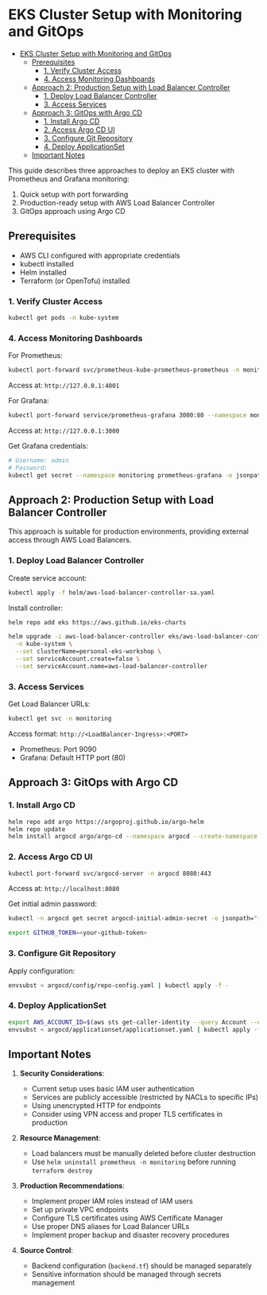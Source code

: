 # EKS Cluster Setup with Monitoring and GitOps

- [EKS Cluster Setup with Monitoring and GitOps](#eks-cluster-setup-with-monitoring-and-gitops)
  - [Prerequisites](#prerequisites)
    - [1. Verify Cluster Access](#1-verify-cluster-access)
    - [4. Access Monitoring Dashboards](#4-access-monitoring-dashboards)
  - [Approach 2: Production Setup with Load Balancer Controller](#approach-2-production-setup-with-load-balancer-controller)
    - [1. Deploy Load Balancer Controller](#1-deploy-load-balancer-controller)
    - [3. Access Services](#3-access-services)
  - [Approach 3: GitOps with Argo CD](#approach-3-gitops-with-argo-cd)
    - [1. Install Argo CD](#1-install-argo-cd)
    - [2. Access Argo CD UI](#2-access-argo-cd-ui)
    - [3. Configure Git Repository](#3-configure-git-repository)
    - [4. Deploy ApplicationSet](#4-deploy-applicationset)
  - [Important Notes](#important-notes)


This guide describes three approaches to deploy an EKS cluster with Prometheus and Grafana monitoring:

1. Quick setup with port forwarding
2. Production-ready setup with AWS Load Balancer Controller
3. GitOps approach using Argo CD

## Prerequisites

- AWS CLI configured with appropriate credentials
- kubectl installed
- Helm installed
- Terraform (or OpenTofu) installed


### 1. Verify Cluster Access
```bash
kubectl get pods -n kube-system
```


### 4. Access Monitoring Dashboards

For Prometheus:
```bash
kubectl port-forward svc/prometheus-kube-prometheus-prometheus -n monitoring 4001:9090
```
Access at: `http://127.0.0.1:4001`

For Grafana:
```bash
kubectl port-forward service/prometheus-grafana 3000:80 --namespace monitoring
```
Access at: `http://127.0.0.1:3000`

Get Grafana credentials:
```bash
# Username: admin
# Password:
kubectl get secret --namespace monitoring prometheus-grafana -o jsonpath="{.data.admin-password}" | base64 --decode; echo
```

## Approach 2: Production Setup with Load Balancer Controller

This approach is suitable for production environments, providing external access through AWS Load Balancers.

### 1. Deploy Load Balancer Controller

Create service account:
```bash
kubectl apply -f helm/aws-load-balancer-controller-sa.yaml
```

Install controller:
```bash
helm repo add eks https://aws.github.io/eks-charts

helm upgrade -i aws-load-balancer-controller eks/aws-load-balancer-controller \
  -n kube-system \
  --set clusterName=personal-eks-workshop \
  --set serviceAccount.create=false \
  --set serviceAccount.name=aws-load-balancer-controller
```


### 3. Access Services

Get Load Balancer URLs:
```bash
kubectl get svc -n monitoring
```

Access format: `http://<LoadBalancer-Ingress>:<PORT>`

- Prometheus: Port 9090
- Grafana: Default HTTP port (80)

## Approach 3: GitOps with Argo CD

### 1. Install Argo CD
```bash
helm repo add argo https://argoproj.github.io/argo-helm
helm repo update
helm install argocd argo/argo-cd --namespace argocd --create-namespace
```

### 2. Access Argo CD UI
```bash
kubectl port-forward svc/argocd-server -n argocd 8080:443
```
Access at: `http://localhost:8080`

Get initial admin password:
```bash
kubectl -n argocd get secret argocd-initial-admin-secret -o jsonpath="{.data.password}" | base64 -d
```

```bash
export GITHUB_TOKEN=<your-github-token>
```


### 3. Configure Git Repository

Apply configuration:
```bash
envsubst < argocd/config/repo-config.yaml | kubectl apply -f -
```

### 4. Deploy ApplicationSet

```bash
export AWS_ACCOUNT_ID=$(aws sts get-caller-identity --query Account --output text)
envsubst < argocd/applicationset/applicationset.yaml | kubectl apply -f -
```

## Important Notes

1. **Security Considerations**:
   - Current setup uses basic IAM user authentication
   - Services are publicly accessible (restricted by NACLs to specific IPs)
   - Using unencrypted HTTP for endpoints
   - Consider using VPN access and proper TLS certificates in production

2. **Resource Management**:
   - Load balancers must be manually deleted before cluster destruction
   - Use `helm uninstall prometheus -n monitoring` before running `terraform destroy`

3. **Production Recommendations**:
   - Implement proper IAM roles instead of IAM users
   - Set up private VPC endpoints
   - Configure TLS certificates using AWS Certificate Manager
   - Use proper DNS aliases for Load Balancer URLs
   - Implement proper backup and disaster recovery procedures

4. **Source Control**:
   - Backend configuration (`backend.tf`) should be managed separately
   - Sensitive information should be managed through secrets management